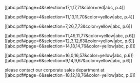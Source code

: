 [[abc.pdf#page=4&selection=17,1,17,71&color=red|abc, p.4]] 

[[abc.pdf#page=4&selection=11,13,11,70&color=yellow|abc, p.4]]  

[[abc.pdf#page=6&selection=7,26,7,73&color=yellow|abc, p.6]] 



[[abc.pdf#page=6&selection=11,49,11,77&color=yellow|abc, p.6]] 
[[abc.pdf#page=6&selection=12,3,12,63&color=yellow|abc, p.6]] [[abc.pdf#page=6&selection=14,18,14,76&color=yellow|abc, p.6]] 

[[abc.pdf#page=6&selection=16,0,16,57&color=yellow|abc, p.6]]   
[[abc.pdf#page=6&selection=9,14,9,67&color=yellow|abc, p.6]] 

 please contact our corporate sales department at  
 [[abc.pdf#page=6&selection=18,12,18,76&color=yellow|abc, p.6]]